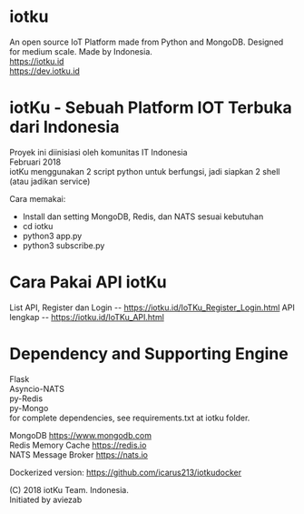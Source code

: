 # iotku  
An open source IoT Platform made from Python and MongoDB. Designed for medium scale. Made by Indonesia.  
https://iotku.id  
https://dev.iotku.id  

iotKu - Sebuah Platform IOT Terbuka dari Indonesia  
==================================================  
Proyek ini diinisiasi oleh komunitas IT Indonesia  
Februari 2018  
iotKu menggunakan 2 script python untuk berfungsi, jadi siapkan 2 shell  
(atau jadikan service)  

Cara memakai:  
- Install dan setting MongoDB, Redis, dan NATS sesuai kebutuhan  
- cd iotku  
- python3 app.py  
- python3 subscribe.py  

Cara Pakai API iotKu
==================================================  
List API, Register dan Login -- https://iotku.id/IoTKu_Register_Login.html
API lengkap -- https://iotku.id/IoTKu_API.html

Dependency and Supporting Engine  
==================================================  
Flask  
Asyncio-NATS  
py-Redis  
py-Mongo  
for complete dependencies, see requirements.txt at iotku folder.  

MongoDB https://www.mongodb.com  
Redis Memory Cache https://redis.io  
NATS Message Broker https://nats.io  

Dockerized version: https://github.com/icarus213/iotkudocker

(C) 2018 iotKu Team. Indonesia.  
Initiated by aviezab  
